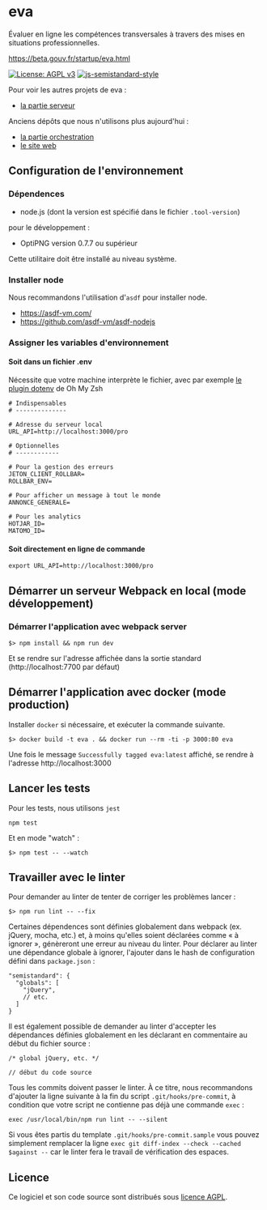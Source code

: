 # eva

Évaluer en ligne les compétences transversales à travers des mises en situations professionnelles.

https://beta.gouv.fr/startup/eva.html

[![License: AGPL v3](https://img.shields.io/badge/License-AGPL%20v3-blue.svg)](https://www.gnu.org/licenses/agpl-3.0)
[![js-semistandard-style](https://img.shields.io/badge/code%20style-semistandard-brightgreen.svg?style=flat-square)](https://github.com/Flet/semistandard)

Pour voir les autres projets de eva :

- [la partie serveur](https://github.com/betagouv/eva-serveur)

Anciens dépôts que nous n'utilisons plus aujourd'hui :

- [la partie orchestration](https://github.com/betagouv/eva-orchestrateur)
- [le site web](https://github.com/betagouv/eva-www)

## Configuration de l'environnement

### Dépendences

* node.js (dont la version est spécifié dans le fichier `.tool-version`)

pour le développement :
* OptiPNG version 0.7.7 ou supérieur

Cette utilitaire doit être installé au niveau système.

### Installer node

Nous recommandons l'utilisation d'`asdf` pour installer node.
* https://asdf-vm.com/
* https://github.com/asdf-vm/asdf-nodejs

### Assigner les variables d'environnement

#### Soit dans un fichier .env

Nécessite que votre machine interprète le fichier, avec par exemple [le plugin dotenv](https://github.com/ohmyzsh/ohmyzsh/tree/master/plugins/dotenv) de Oh My Zsh

```
# Indispensables
# --------------

# Adresse du serveur local
URL_API=http://localhost:3000/pro

# Optionnelles
# ------------

# Pour la gestion des erreurs
JETON_CLIENT_ROLLBAR=
ROLLBAR_ENV=

# Pour afficher un message à tout le monde
ANNONCE_GENERALE=

# Pour les analytics
HOTJAR_ID=
MATOMO_ID=
```

#### Soit directement en ligne de commande

```
export URL_API=http://localhost:3000/pro
```

## Démarrer un serveur Webpack en local (mode développement)


### Démarrer l'application avec webpack server

```
$> npm install && npm run dev
```

Et se rendre sur l'adresse affichée dans la sortie standard (http://localhost:7700 par défaut)

## Démarrer l'application avec docker (mode production)

Installer `docker` si nécessaire, et exécuter la commande suivante.

```
$> docker build -t eva . && docker run --rm -ti -p 3000:80 eva
```

Une fois le message `Successfully tagged eva:latest` affiché, se rendre à l'adresse http://localhost:3000

## Lancer les tests

Pour les tests, nous utilisons `jest`

```
npm test
```

Et en mode "watch" :

```
$> npm test -- --watch
```

## Travailler avec le linter

Pour demander au linter de tenter de corriger les problèmes lancer :

```
$> npm run lint -- --fix
```

Certaines dépendences sont définies globalement dans webpack (ex. jQuery, mocha, etc.) et, à moins qu'elles soient déclarées comme « à ignorer », génèreront une erreur au niveau du linter. Pour déclarer au linter une dépendance globale à ignorer, l'ajouter dans le hash de configuration défini dans `package.json` :

```
"semistandard": {
  "globals": [
    "jQuery",
    // etc.
  ]
}
```

Il est également possible de demander au linter d'accepter les dépendances définies globalement en les déclarant en commentaire au début du fichier source :

```
/* global jQuery, etc. */

// début du code source
```

Tous les commits doivent passer le linter. À ce titre, nous recommandons
d'ajouter la ligne suivante à la fin du script `.git/hooks/pre-commit`, à condition que votre script ne contienne pas déjà une commande `exec` :

```
exec /usr/local/bin/npm run lint -- --silent
```

Si vous êtes partis du template `.git/hooks/pre-commit.sample` vous pouvez simplement remplacer la ligne `exec git diff-index --check --cached $against --` car le linter fera le travail de vérification des espaces.

## Licence

Ce logiciel et son code source sont distribués sous [licence AGPL](https://www.gnu.org/licenses/why-affero-gpl.fr.html).
